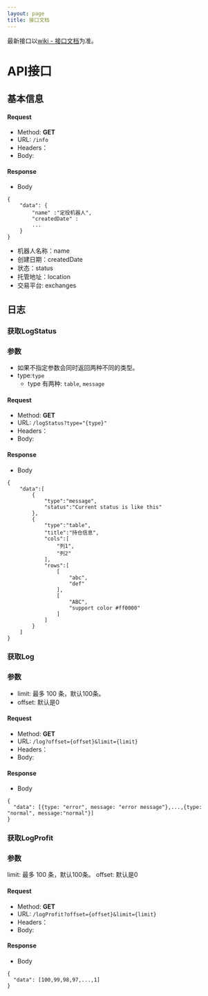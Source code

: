 ```yaml
---
layout: page
title: 接口文档 
---
```


最新接口以[wiki - 接口文档](https://github.com/martinchenczj/investbot/wiki/%E6%8E%A5%E5%8F%A3%E6%96%87%E6%A1%A3)为准。

# API接口

## 基本信息

#### Request
- Method: **GET**
- URL:  `/info`
- Headers：
- Body: 

#### Response
- Body
```
{
    "data": {
        "name" :"定投机器人",
        "createdDate" : 
        ...
    }
}
```

- 机器人名称：name
- 创建日期：createdDate
- 状态：status
- 托管地址：location
- 交易平台: exchanges

## 日志

### 获取LogStatus

### 参数

- 如果不指定参数会同时返回两种不同的类型。
- type:`type`
    - type 有两种: `table`, `message`        

#### Request
- Method: **GET**
- URL:  ```/logStatus?type="{type}"```
- Headers：
- Body: 

#### Response
- Body
```
{
    "data":[
        {
            "type":"message",
            "status":"Current status is like this"
        },
        {
            "type":"table",
            "title":"持仓信息",
            "cols":[
                "列1",
                "列2"
            ],
            "rows":[
                [
                    "abc",
                    "def"
                ],
                [
                    "ABC",
                    "support color #ff0000"
                ]
            ]
        }
    ]
}
```


### 获取Log

### 参数

- limit: 最多 100 条，默认100条。
- offset: 默认是0

#### Request
- Method: **GET**
- URL:  ```/log?offset={offset}&limit={limit}```
- Headers：
- Body: 

#### Response
- Body
```
{
  "data": [{type: "error", message: "error message"},...,{type: "normal", message:"normal"}]
}
```

### 获取LogProfit

### 参数

limit: 最多 100 条，默认100条。
offset: 默认是0

#### Request
- Method: **GET**
- URL:  ```/logProfit?offset={offset}&limit={limit}```
- Headers：
- Body: 

#### Response
- Body
```
{
  "data": [100,99,98,97,...,1]
}
```
